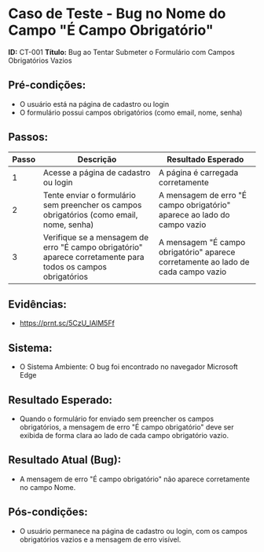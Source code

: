 # Caso de Teste - Bug no Nome do Campo "É Campo Obrigatório"
**ID:** CT-001
**Título:** Bug ao Tentar Submeter o Formulário com Campos Obrigatórios Vazios

## Pré-condições:
- O usuário está na página de cadastro ou login
- O formulário possui campos obrigatórios (como email, nome, senha)

## Passos:

| Passo | Descrição                                                                                   | Resultado Esperado                                                   |
|-------|---------------------------------------------------------------------------------------------|----------------------------------------------------------------------|
| 1     | Acesse a página de cadastro ou login                                                        | A página é carregada corretamente                                    |
| 2     | Tente enviar o formulário sem preencher os campos obrigatórios (como email, nome, senha)    | A mensagem de erro "É campo obrigatório" aparece ao lado do campo vazio |
| 3     | Verifique se a mensagem de erro "É campo obrigatório" aparece corretamente para todos os campos obrigatórios | A mensagem "É campo obrigatório" aparece corretamente ao lado de cada campo vazio |

## Evidências: 
- https://prnt.sc/5CzU_lAlM5Ff

## Sistema:
- O Sistema Ambiente: O bug foi encontrado no navegador Microsoft Edge

## Resultado Esperado:
- Quando o formulário for enviado sem preencher os campos obrigatórios, a mensagem de erro "É campo obrigatório" deve ser exibida de forma clara ao lado de cada campo obrigatório vazio.

## Resultado Atual (Bug):
- A mensagem de erro "É campo obrigatório" não aparece corretamente no campo Nome.
## Pós-condições:
- O usuário permanece na página de cadastro ou login, com os campos obrigatórios vazios e a mensagem de erro visível.
